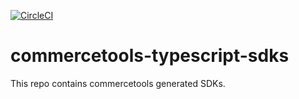 [![CircleCI](https://circleci.com/gh/commercetools/commercetools-typescript-sdks/tree/master.svg?style=svg&circle-token=7a93133a45212d777d0fc3c5a3af660e65bc4881)](https://circleci.com/gh/commercetools/commercetools-typescript-sdks/tree/master)
# commercetools-typescript-sdks

This repo contains commercetools generated SDKs.
